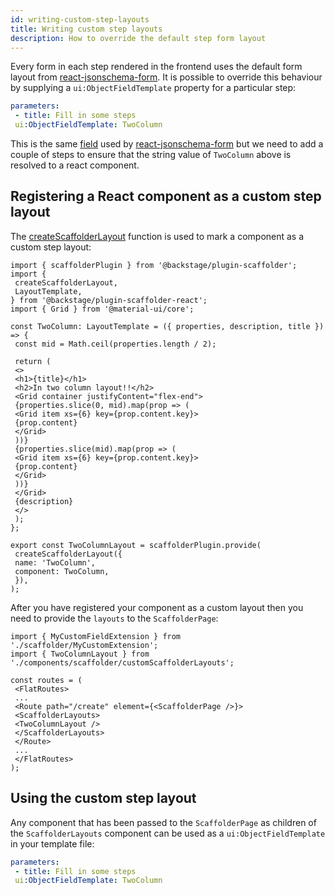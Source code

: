 ```yaml
---
id: writing-custom-step-layouts
title: Writing custom step layouts
description: How to override the default step form layout
---
```


Every form in each step rendered in the frontend uses the default form layout from [react-jsonschema-form](https://rjsf-team.github.io/react-jsonschema-form/docs/). It is possible to override this behaviour by supplying a `ui:ObjectFieldTemplate` property for a particular step:

```yaml
parameters:
 - title: Fill in some steps
 ui:ObjectFieldTemplate: TwoColumn
```

This is the same [field](https://rjsf-team.github.io/react-jsonschema-form/docs/advanced-customization/custom-templates#objectfieldtemplate) used by [react-jsonschema-form](https://rjsf-team.github.io/react-jsonschema-form/docs/) but we need to add a couple of steps to ensure that the string value of `TwoColumn` above is resolved to a react component.

## Registering a React component as a custom step layout

The [createScaffolderLayout](https://backstage.io/docs/reference/plugin-scaffolder-react.createscaffolderlayout) function is used to mark a component as a custom step layout:

```tsx
import { scaffolderPlugin } from '@backstage/plugin-scaffolder';
import {
 createScaffolderLayout,
 LayoutTemplate,
} from '@backstage/plugin-scaffolder-react';
import { Grid } from '@material-ui/core';

const TwoColumn: LayoutTemplate = ({ properties, description, title }) => {
 const mid = Math.ceil(properties.length / 2);

 return (
 <>
 <h1>{title}</h1>
 <h2>In two column layout!!</h2>
 <Grid container justifyContent="flex-end">
 {properties.slice(0, mid).map(prop => (
 <Grid item xs={6} key={prop.content.key}>
 {prop.content}
 </Grid>
 ))}
 {properties.slice(mid).map(prop => (
 <Grid item xs={6} key={prop.content.key}>
 {prop.content}
 </Grid>
 ))}
 </Grid>
 {description}
 </>
 );
};

export const TwoColumnLayout = scaffolderPlugin.provide(
 createScaffolderLayout({
 name: 'TwoColumn',
 component: TwoColumn,
 }),
);
```

After you have registered your component as a custom layout then you need to provide the `layouts` to the `ScaffolderPage`:

```tsx
import { MyCustomFieldExtension } from './scaffolder/MyCustomExtension';
import { TwoColumnLayout } from './components/scaffolder/customScaffolderLayouts';

const routes = (
 <FlatRoutes>
 ...
 <Route path="/create" element={<ScaffolderPage />}>
 <ScaffolderLayouts>
 <TwoColumnLayout />
 </ScaffolderLayouts>
 </Route>
 ...
 </FlatRoutes>
);
```

## Using the custom step layout

Any component that has been passed to the `ScaffolderPage` as children of the `ScaffolderLayouts` component can be used as a `ui:ObjectFieldTemplate` in your template file:

```yaml
parameters:
 - title: Fill in some steps
 ui:ObjectFieldTemplate: TwoColumn
```
